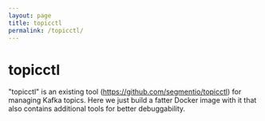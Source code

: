 ```yaml
---
layout: page
title: topicctl
permalink: /topicctl/
---
```


# topicctl

"topicctl" is an existing tool (https://github.com/segmentio/topicctl) for managing Kafka topics. Here we just build a fatter Docker image with it that also contains additional tools for better debuggability.
